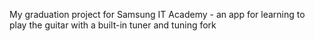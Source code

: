 My graduation project for Samsung IT Academy - an app for learning to play the guitar with a built-in tuner and tuning fork
